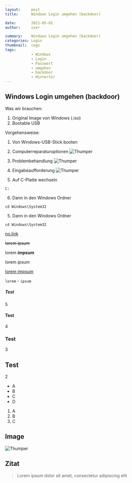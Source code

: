 ```yaml
---
layout:     post
title:      Windows Login umgehen (backdoor)

date:       2021-05-01
author:     user

summary:    Windows Login umgehen (backdoor)
categories: Login
thumbnail:  cogs
tags:
            - Windows
            - Login
            - Passwort
            - umgehen
            - backdoor
            - Hintertür
---
```


## Windows Login umgehen (backdoor)

Was wir brauchen:

1. Original Image von Windows (.iso)
2. Bootable USB


Vorgehensweise:

1. Von Windows-USB-Stick booten
2. Computerreparaturoptionen
    ![Thumper](https://i.imgur.com/cgOS11f.jpg)
    
3. Problembehandlung
    ![Thumper](https://i.imgur.com/XZsOGe0.jpg)

4. Eingabeaufforderung
    ![Thumper](https://i.imgur.com/MdtXTKA.jpg)

5. Auf C-Platte wechseln

```
C:
```

6. Dann in den Windows Ordner

```
cd Windows\System32
```
5. Dann in den Windows Ordner

```
cd Windows\System32
```



[no.link](http://no.struggle.zone)

<del>lorem ipsum</del>

lorem __impsum__

lorem _ipsum_

<ins>lorem impsum</ins>

`lorem` - `ipsum`

##### Test
5

#### Test
4

### Test
3
  
## Test
2

* A
* B
* C
* D

1. A
2. B
3. C

## Image
![Thumper](https://i.imgur.com/DMCHDqF.jpg)

## Zitat
> Lorem ipsum dolor sit amet, consectetur adipiscing elit
